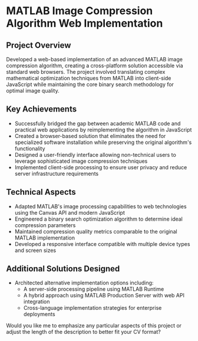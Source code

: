 

# MATLAB Image Compression Algorithm Web Implementation

## Project Overview
Developed a web-based implementation of an advanced MATLAB image compression algorithm, creating a cross-platform solution accessible via standard web browsers. The project involved translating complex mathematical optimization techniques from MATLAB into client-side JavaScript while maintaining the core binary search methodology for optimal image quality.

## Key Achievements
- Successfully bridged the gap between academic MATLAB code and practical web applications by reimplementing the algorithm in JavaScript
- Created a browser-based solution that eliminates the need for specialized software installation while preserving the original algorithm's functionality
- Designed a user-friendly interface allowing non-technical users to leverage sophisticated image compression techniques
- Implemented client-side processing to ensure user privacy and reduce server infrastructure requirements

## Technical Aspects
- Adapted MATLAB's image processing capabilities to web technologies using the Canvas API and modern JavaScript
- Engineered a binary search optimization algorithm to determine ideal compression parameters
- Maintained compression quality metrics comparable to the original MATLAB implementation
- Developed a responsive interface compatible with multiple device types and screen sizes

## Additional Solutions Designed
- Architected alternative implementation options including:
  - A server-side processing pipeline using MATLAB Runtime
  - A hybrid approach using MATLAB Production Server with web API integration
  - Cross-language implementation strategies for enterprise deployments

Would you like me to emphasize any particular aspects of this project or adjust the length of the description to better fit your CV format?
